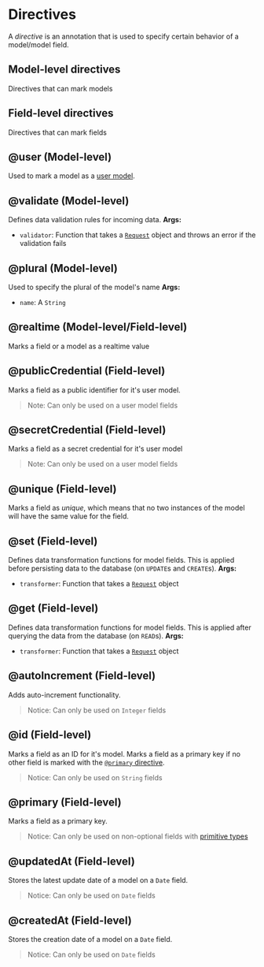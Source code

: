 # Directives

A *directive* is an annotation that is used to specify certain behavior of a model/model field.

## Model-level directives
Directives that can mark models

## Field-level directives
Directives that can mark fields

## @user (Model-level)
Used to mark a model as a [user model](./user-models.md).

## @validate (Model-level)
Defines data validation rules for incoming data.
**Args:**
 - `validator`: Function that takes a [`Request`](../api/request.md) object and throws an error if the validation fails

## @plural (Model-level)
Used to specify the plural of the model's name
**Args:**
 - `name`: A `String`

## @realtime (Model-level/Field-level)
Marks a field or a model as a realtime value

## @publicCredential (Field-level)
Marks a field as a public identifier for it's user model.
> Note: Can only be used on a user model fields

## @secretCredential (Field-level)
Marks a field as a secret credential for it's user model
> Note: Can only be used on a user model fields

## @unique (Field-level)
Marks a field as *unique*, which means that no two instances of the model will have the same value for the field.

## @set (Field-level)
Defines data transformation functions for model fields. This is applied before persisting data to the database (on `UPDATE`s and `CREATE`s).
**Args:**
 - `transformer`: Function that takes a [`Request`](../api/request.md) object

## @get (Field-level)
Defines data transformation functions for model fields. This is applied after querying the data from the database (on `READ`s).
**Args:**
 - `transformer`: Function that takes a [`Request`](../api/request.md) object

## @autoIncrement (Field-level)
Adds auto-increment functionality.
> Notice: Can only be used on `Integer` fields

## @id (Field-level)
Marks a field as an ID for it's model. Marks a field as a primary key if no other field is marked with the [`@primary` directive](#primary-field-level).
> Notice: Can only be used on `String` fields

## @primary (Field-level)
Marks a field as a primary key.
> Notice: Can only be used on non-optional fields with [primitive types](./primitive-types.md)


## @updatedAt (Field-level)
Stores the latest update date of a model on a `Date` field.
> Notice: Can only be used on `Date` fields

## @createdAt (Field-level)
Stores the creation date of a model on a `Date` field.
> Notice: Can only be used on `Date` fields
